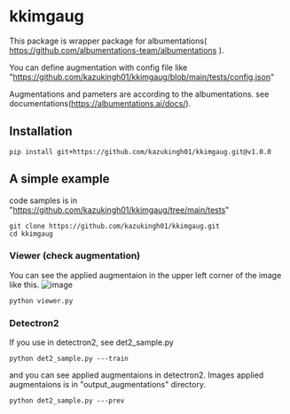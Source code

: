 # kkimgaug
This package is wrapper package for albumentations( https://github.com/albumentations-team/albumentations ).

You can define augmentation with config file like "https://github.com/kazukingh01/kkimgaug/blob/main/tests/config.json"

Augmentations and pameters are according to the albumentations. see documentations(https://albumentations.ai/docs/). 

## Installation
```
pip install git+https://github.com/kazukingh01/kkimgaug.git@v1.0.0
```

## A simple example
code samples is in "https://github.com/kazukingh01/kkimgaug/tree/main/tests"
```
git clone https://github.com/kazukingh01/kkimgaug.git
cd kkimgaug
```

### Viewer (check augmentation)
You can see the applied augmentaion in the upper left corner of the image like this.
![image](https://i.imgur.com/2D8GxAY.png)
```
python viewer.py
```

### Detectron2
If you use in detectron2, see det2_sample.py
```
python det2_sample.py ---train
```
and you can see applied augmentaions in detectron2.
Images applied augmentaions is in "output_augmentations" directory.
```
python det2_sample.py ---prev
```
